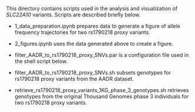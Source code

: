 This directory contains scripts used in the analysis and visualization of *SLC22A10* variants. Scripts are described briefly below.

- 1_data_preparation.ipynb prepares data to generate a figure of allele frequency trajectories for two rs1790218 proxy variants.

- 2_figures.ipynb uses the data generated above to create a figure.

- filter_AADR_to_rs1790218_proxy_SNVs.par is a configuration file used in the shell script below.

- filter_AADR_to_rs1790218_proxy_SNVs.sh subsets genotypes for rs1790218 proxy variants from the AADR dataset.

- retrieve_rs1790218_proxy_variants_1KG_phase_3_genotypes.sh retrieves genotypes from the original Thousand Genomes phase 3 individuals for two rs1790218 proxy variants. 
